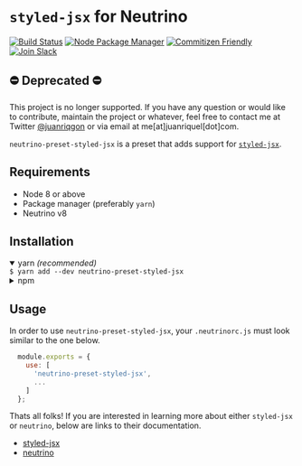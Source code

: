 # `styled-jsx` for Neutrino

[![Build Status][travis-badge]][travis]
[![Node Package Manager][npm-badge]][npm]
[![Commitizen Friendly][commitizen-badge]][commitizen]
[![Join Slack][slack-badge]][slack]

## :no_entry: Deprecated :no_entry:
This project is no longer supported. If you have any question or would like to contribute, maintain the project or whatever, feel free to contact me at Twitter [@juanriqgon](https://twitter.com/juanriqgon) or via email at me[at]juanriquel[dot]com.

`neutrino-preset-styled-jsx` is a preset that adds support for
[`styled-jsx`][styled-jsx].

## Requirements

- Node 8 or above
- Package manager (preferably `yarn`)
- Neutrino v8

## Installation

<details open>
  <summary>yarn <i>(recommended)</i></summary>
  <code>$ yarn add --dev neutrino-preset-styled-jsx</code>
</details>

<details>
  <summary>npm</summary>
  <code>$ npm install --save-dev neutrino-preset-styled-jsx</code>
</details>


## Usage

In order to use `neutrino-preset-styled-jsx`, your  `.neutrinorc.js` must look similar to the one below.

```js
  module.exports = {
    use: [
      'neutrino-preset-styled-jsx',
      ...
    ]
  };
```

Thats all folks! If you are interested in learning more about either `styled-jsx` or `neutrino`, below are links to their documentation.

* [styled-jsx][styled-jsx]
* [neutrino][neutrino]

[styled-jsx]: https://github.com/zeit/styled-jsx#readme
[neutrino]: https://neutrinojs.org/
[slack]: https://neutrino-slack.herokuapp.com/
[commitizen]: http://commitizen.github.io/cz-cli/
[npm]: https://npmjs.org/package/neutrino-preset-styled-jsx
[travis]: https://travis-ci.org/soulchainer/neutrino-preset-styled-jsx

[slack-badge]: https://neutrino-slack.herokuapp.com/badge.svg
[commitizen-badge]: https://img.shields.io/badge/commitizen-friendly-brightgreen.svg
[npm-badge]: https://img.shields.io/npm/v/neutrino-preset-styled-jsx.svg
[travis-badge]: https://travis-ci.org/soulchainer/neutrino-preset-styled-jsx.svg?branch=master
